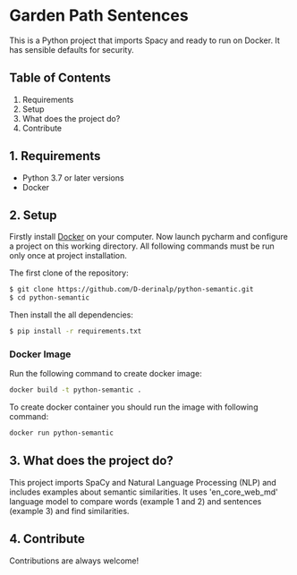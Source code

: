 # Garden Path Sentences

This is a Python project that imports Spacy and ready to run on Docker. 
It has sensible defaults for security.

## Table of Contents
1. Requirements
2. Setup
3. What does the project do?
4. Contribute

## 1. Requirements
- Python 3.7 or later versions
- Docker

## 2. Setup

Firstly install [Docker](https://docs.docker.com/get-docker/) on your computer.
Now launch pycharm and configure a project on this working directory.
All following commands must be run only once at project installation.

The first clone of the repository:

```bash
$ git clone https://github.com/D-derinalp/python-semantic.git
$ cd python-semantic
```

Then install the all dependencies:
```bash
$ pip install -r requirements.txt
```

### Docker Image
Run the following command to create docker image:

```bash
docker build -t python-semantic .
```

To create docker container you should run the image with following command:

```bash
docker run python-semantic
```

## 3. What does the project do?

This project imports SpaCy and Natural Language Processing (NLP) and includes examples about semantic similarities.
It uses 'en_core_web_md' language model to compare words (example 1 and 2)
and sentences (example 3) and find similarities.



## 4. Contribute

Contributions are always welcome! 